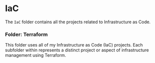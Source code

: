 # IaC
The `IaC` folder contains all the projects related to Infrastructure as Code.

### Folder: Terraform

This folder uses all of my Infrastructure as Code (IaC) projects. Each subfolder within represents a distinct project or aspect of infrastructure management using Terraform.